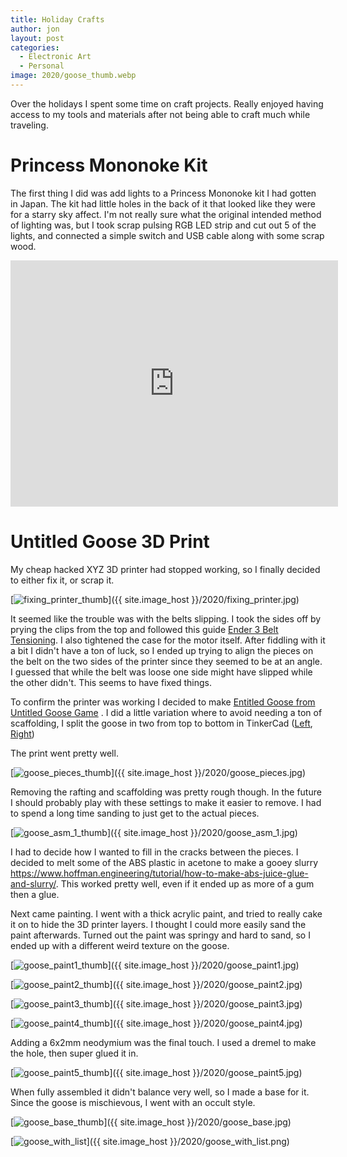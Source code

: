```yaml
---
title: Holiday Crafts
author: jon
layout: post
categories:
  - Electronic Art
  - Personal
image: 2020/goose_thumb.webp
---
```


Over the holidays I spent some time on craft projects. Really enjoyed having access to my tools and materials after not being able to craft much while traveling.

# Princess Mononoke Kit

The first thing I did was add lights to a Princess Mononoke kit I had gotten in Japan. The kit had little holes in the back of it that looked like they were for a starry sky affect. I'm not really sure what the original intended method of lighting was, but I took scrap pulsing RGB LED strip and cut out 5 of the lights, and connected a simple switch and USB cable along with some scrap wood.

<iframe width="524" height="394" src="https://www.youtube.com/embed/FeAQy_xZwK0" frameborder="0" allow="accelerometer; autoplay; encrypted-media; gyroscope; picture-in-picture" allowfullscreen></iframe>

# Untitled Goose 3D Print

My cheap hacked XYZ 3D printer had stopped working, so I finally decided to either fix it, or scrap it.

[<img class="aligncenter wp-image-373 size-medium" src="{{ site.image_host }}/2020/fixing_printer_thumb.webp" alt="fixing_printer_thumb"/>]({{ site.image_host }}/2020/fixing_printer.jpg)

It seemed like the trouble was with the belts slipping. I took the sides off by prying the clips from the top and followed this guide [Ender 3 Belt Tensioning](https://www.youtube.com/watch?v=sPAs-DzgOWM). I also tightened the case for the motor itself. After fiddling with it a bit I didn't have a ton of luck, so I ended up trying to align the pieces on the belt on the two sides of the printer since they seemed to be at an angle. I guessed that while the belt was loose one side might have slipped while the other didn't. This seems to have fixed things.

To confirm the printer was working I decided to make [Entitled Goose from Untitled Goose Game](https://www.thingiverse.com/thing:3906053) . I did a little variation where to avoid needing a ton of scaffolding, I split the goose in two from top to bottom in TinkerCad ([Left](https://www.tinkercad.com/things/aJWB6otjGpq), [Right](https://www.tinkercad.com/things/31Aw5IC8DQM))

The print went pretty well.

[<img class="aligncenter wp-image-373 size-medium" src="{{ site.image_host }}/2020/goose_pieces_thumb.webp" alt="goose_pieces_thumb"/>]({{ site.image_host }}/2020/goose_pieces.jpg)

Removing the rafting and scaffolding was pretty rough though. In the future I should probably play with these settings to make it easier to remove. I had to spend a long time sanding to just get to the actual pieces.

[<img class="aligncenter wp-image-373 size-medium" src="{{ site.image_host }}/2020/goose_asm_1_thumb.webp" alt="goose_asm_1_thumb"/>]({{ site.image_host }}/2020/goose_asm_1.jpg)

I had to decide how I wanted to fill in the cracks between the pieces. I decided to melt some of the ABS plastic in acetone to make a gooey slurry <https://www.hoffman.engineering/tutorial/how-to-make-abs-juice-glue-and-slurry/>. This worked pretty well, even if it ended up as more of a gum then a glue.

Next came painting. I went with a thick acrylic paint, and tried to really cake it on to hide the 3D printer layers. I thought I could more easily sand the paint afterwards. Turned out the paint was springy and hard to sand, so I ended up with a different weird texture on the goose.

[<img class="aligncenter wp-image-373 size-medium" src="{{ site.image_host }}/2020/goose_paint1_thumb.webp" alt="goose_paint1_thumb"/>]({{ site.image_host }}/2020/goose_paint1.jpg)

[<img class="aligncenter wp-image-373 size-medium" src="{{ site.image_host }}/2020/goose_paint2_thumb.webp" alt="goose_paint2_thumb"/>]({{ site.image_host }}/2020/goose_paint2.jpg)

[<img class="aligncenter wp-image-373 size-medium" src="{{ site.image_host }}/2020/goose_paint3_thumb.webp" alt="goose_paint3_thumb"/>]({{ site.image_host }}/2020/goose_paint3.jpg)

[<img class="aligncenter wp-image-373 size-medium" src="{{ site.image_host }}/2020/goose_paint4_thumb.webp" alt="goose_paint4_thumb"/>]({{ site.image_host }}/2020/goose_paint4.jpg)

Adding a 6x2mm neodymium was the final touch. I used a dremel to make the hole, then super glued it in.

[<img class="aligncenter wp-image-373 size-medium" src="{{ site.image_host }}/2020/goose_paint5_thumb.webp" alt="goose_paint5_thumb"/>]({{ site.image_host }}/2020/goose_paint5.jpg)

When fully assembled it didn't balance very well, so I made a base for it. Since the goose is mischievous, I went with an occult style.

[<img class="aligncenter wp-image-373 size-medium" src="{{ site.image_host }}/2020/goose_base_thumb.webp" alt="goose_base_thumb"/>]({{ site.image_host }}/2020/goose_base.jpg)

[<img class="aligncenter wp-image-373 size-medium" src="{{ site.image_host }}/2020/goose_with_list.webp" alt="goose_with_list"/>]({{ site.image_host }}/2020/goose_with_list.png)
